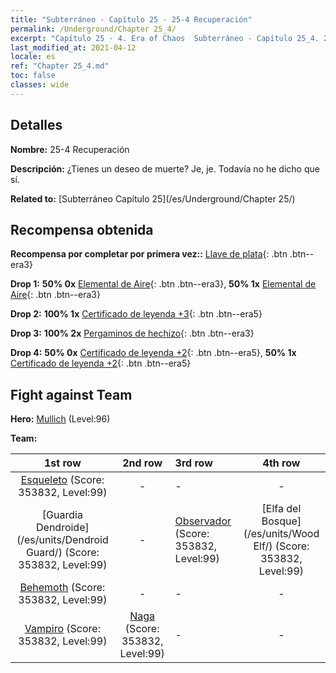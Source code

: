 ```yaml
---
title: "Subterráneo - Capítulo 25 - 25-4 Recuperación"
permalink: /Underground/Chapter 25_4/
excerpt: "Capítulo 25 - 4. Era of Chaos  Subterráneo - Capítulo 25_4. 25-4 Recuperación"
last_modified_at: 2021-04-12
locale: es
ref: "Chapter 25_4.md"
toc: false
classes: wide
---
```


## Detalles

 **Nombre:** 25-4 Recuperación

 **Descripción:** ¿Tienes un deseo de muerte? Je, je. Todavía no he dicho que sí.

 **Related to:** [Subterráneo Capítulo 25](/es/Underground/Chapter 25/)

## Recompensa obtenida

 **Recompensa por completar por primera vez::** [Llave de plata](/es/Items/con_693/){: .btn .btn--era3}

 **Drop 1:** **50% 0x** [Elemental de Aire](/es/Items/her_448/){: .btn .btn--era3}, **50% 1x** [Elemental de Aire](/es/Items/her_448/){: .btn .btn--era3}

 **Drop 2:** **100% 1x** [Certificado de leyenda +3](/es/Items/mat_88/){: .btn .btn--era5}

 **Drop 3:** **100% 2x** [Pergaminos de hechizo](/es/Items/con_694/){: .btn .btn--era3}

 **Drop 4:** **50% 0x** [Certificado de leyenda +2](/es/Items/mat_81/){: .btn .btn--era5}, **50% 1x** [Certificado de leyenda +2](/es/Items/mat_81/){: .btn .btn--era5}


## Fight against Team
 **Hero:** [Mullich](/es/heroes/Mullich/) (Level:96)

 **Team:**


  | 1st row | 2nd row | 3rd row | 4th row |
  |:----:|:----:|:----|:----:|
  | [Esqueleto](/es/units/Skeleton/) (Score: 353832, Level:99)  | - | - | - |
  | [Guardia Dendroide](/es/units/Dendroid Guard/) (Score: 353832, Level:99)  | - | [Observador](/es/units/Beholder/) (Score: 353832, Level:99)  | [Elfa del Bosque](/es/units/Wood Elf/) (Score: 353832, Level:99)  |
  | [Behemoth](/es/units/Behemoth/) (Score: 353832, Level:99)  | - | - | - |
  | [Vampiro](/es/units/Vampire/) (Score: 353832, Level:99)  | [Naga](/es/units/Naga/) (Score: 353832, Level:99)  | - | - |


